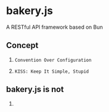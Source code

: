 # bakery.js

A RESTful API framework based on Bun


## Concept

1. `Convention Over Configuration`

2. `KISS: Keep It Simple, Stupid`


## bakery.js is not

1.